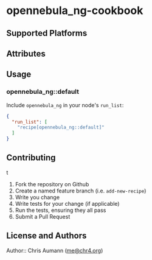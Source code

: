 # opennebula\_ng-cookbook


## Supported Platforms


## Attributes

## Usage

### opennebula\_ng::default

Include `opennebula_ng` in your node's `run_list`:

```json
{
  "run_list": [
    "recipe[opennebula_ng::default]"
  ]
}
```

## Contributing
t
1. Fork the repository on Github
2. Create a named feature branch (i.e. `add-new-recipe`)
3. Write you change
4. Write tests for your change (if applicable)
5. Run the tests, ensuring they all pass
6. Submit a Pull Request

## License and Authors

Author:: Chris Aumann (<me@chr4.org>)
